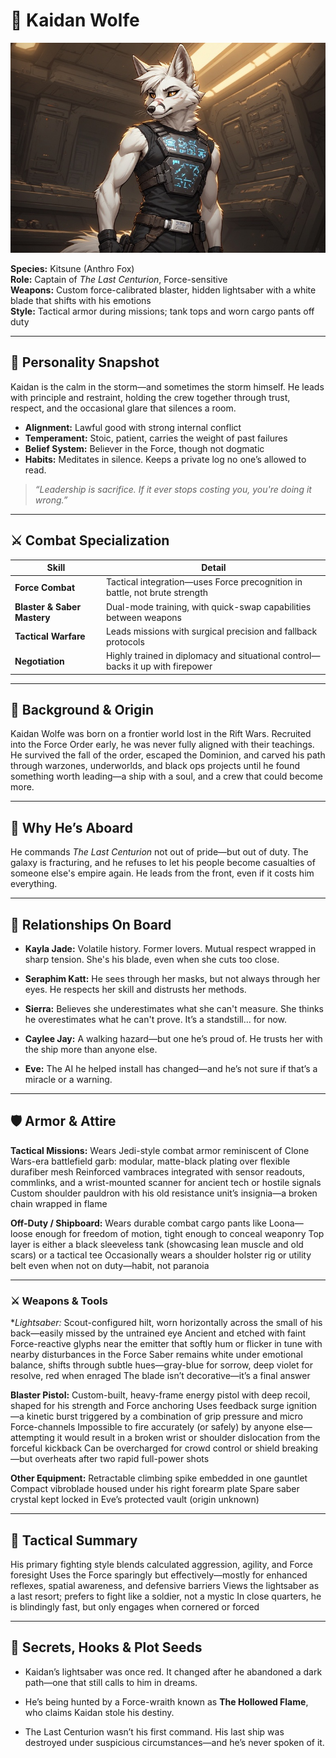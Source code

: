 # 👤 Kaidan Wolfe

![Kaidan Wolfe](../assets/kaiden1.jpg)

**Species:** Kitsune (Anthro Fox)  
**Role:** Captain of *The Last Centurion*, Force-sensitive  
**Weapons:** Custom force-calibrated blaster, hidden lightsaber with a white blade that shifts with his emotions  
**Style:** Tactical armor during missions; tank tops and worn cargo pants off duty

---

## 🧭 Personality Snapshot

Kaidan is the calm in the storm—and sometimes the storm himself. He leads with principle and restraint, holding the crew together through trust, respect, and the occasional glare that silences a room.

- **Alignment:** Lawful good with strong internal conflict  
- **Temperament:** Stoic, patient, carries the weight of past failures  
- **Belief System:** Believer in the Force, though not dogmatic  
- **Habits:** Meditates in silence. Keeps a private log no one’s allowed to read.

> *“Leadership is sacrifice. If it ever stops costing you, you're doing it wrong.”*

---

## ⚔️ Combat Specialization

| Skill                     | Detail                                                                       |
|---------------------------|-------------------------------------------------------------------------------|
| **Force Combat**          | Tactical integration—uses Force precognition in battle, not brute strength    |
| **Blaster & Saber Mastery** | Dual-mode training, with quick-swap capabilities between weapons               |
| **Tactical Warfare**      | Leads missions with surgical precision and fallback protocols                 |
| **Negotiation**           | Highly trained in diplomacy and situational control—backs it up with firepower |

---

## 🧬 Background & Origin

Kaidan Wolfe was born on a frontier world lost in the Rift Wars. Recruited into the Force Order early, he was never fully aligned with their teachings. He survived the fall of the order, escaped the Dominion, and carved his path through warzones, underworlds, and black ops projects until he found something worth leading—a ship with a soul, and a crew that could become more.

---

## 🚀 Why He’s Aboard

He commands *The Last Centurion* not out of pride—but out of duty. The galaxy is fracturing, and he refuses to let his people become casualties of someone else's empire again. He leads from the front, even if it costs him everything.

---

## 🤝 Relationships On Board

- **Kayla Jade:** Volatile history. Former lovers. Mutual respect wrapped in sharp tension. She's his blade, even when she cuts too close.

- **Seraphim Katt:** He sees through her masks, but not always through her eyes. He respects her skill and distrusts her methods.

- **Sierra:** Believes she underestimates what she can't measure. She thinks he overestimates what he can't prove. It’s a standstill… for now.

- **Caylee Jay:** A walking hazard—but one he’s proud of. He trusts her with the ship more than anyone else.

- **Eve:** The AI he helped install has changed—and he’s not sure if that’s a miracle or a warning.

---

## 🛡️ Armor & Attire

**Tactical Missions:**
Wears Jedi-style combat armor reminiscent of Clone Wars-era battlefield garb: modular, matte-black plating over flexible durafiber mesh
Reinforced vambraces integrated with sensor readouts, commlinks, and a wrist-mounted scanner for ancient tech or hostile signals
Custom shoulder pauldron with his old resistance unit’s insignia—a broken chain wrapped in flame

**Off-Duty / Shipboard:**
Wears durable combat cargo pants like Loona—loose enough for freedom of motion, tight enough to conceal weaponry
Top layer is either a black sleeveless tank (showcasing lean muscle and old scars) or a tactical tee
Occasionally wears a shoulder holster rig or utility belt even when not on duty—habit, not paranoia

---

### ⚔️ Weapons & Tools

**Lightsaber:* Scout-configured hilt, worn horizontally across the small of his back—easily missed by the untrained eye
Ancient and etched with faint Force-reactive glyphs near the emitter that softly hum or flicker in tune with nearby disturbances in the Force
Saber remains white under emotional balance, shifts through subtle hues—gray-blue for sorrow, deep violet for resolve, red when enraged
The blade isn’t decorative—it’s a final answer

**Blaster Pistol:**
Custom-built, heavy-frame energy pistol with deep recoil, shaped for his strength and Force anchoring
Uses feedback surge ignition—a kinetic burst triggered by a combination of grip pressure and micro Force-channels
Impossible to fire accurately (or safely) by anyone else—attempting it would result in a broken wrist or shoulder dislocation from the forceful kickback
Can be overcharged for crowd control or shield breaking—but overheats after two rapid full-power shots

**Other Equipment:**
Retractable climbing spike embedded in one gauntlet
Compact vibroblade housed under his right forearm plate
Spare saber crystal kept locked in Eve’s protected vault (origin unknown)

---

## 🎯 Tactical Summary

His primary fighting style blends calculated aggression, agility, and Force foresight
Uses the Force sparingly but effectively—mostly for enhanced reflexes, spatial awareness, and defensive barriers
Views the lightsaber as a last resort; prefers to fight like a soldier, not a mystic
In close quarters, he is blindingly fast, but only engages when cornered or forced

---

## 🧩 Secrets, Hooks & Plot Seeds

- Kaidan’s lightsaber was once red. It changed after he abandoned a dark path—one that still calls to him in dreams.

- He’s being hunted by a Force-wraith known as **The Hollowed Flame**, who claims Kaidan stole his destiny.

- The Last Centurion wasn’t his first command. His last ship was destroyed under suspicious circumstances—and he’s never spoken of it.
